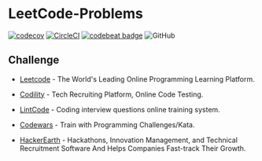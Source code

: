 # LeetCode-Problems
[![codecov](https://codecov.io/gh/siansiansu/leetcode-problems/branch/master/graph/badge.svg)](https://codecov.io/gh/siansiansu/leetcode-problems) [![CircleCI](https://circleci.com/gh/siansiansu/leetcode-problems.svg?style=svg)](https://circleci.com/gh/siansiansu/leetcode-problems) [![codebeat badge](https://codebeat.co/badges/9a121f43-0c3c-4200-8d91-04dad0cdaa97)](https://codebeat.co/projects/github-com-siansiansu-leetcode-problems-master) ![GitHub](https://img.shields.io/github/license/mashape/apistatus.svg) 

## Challenge
- [Leetcode](https://leetcode.com) - The World's Leading Online Programming Learning Platform.

- [Codility](https://www.codility.com/) - Tech Recruiting Platform, Online Code Testing.

- [LintCode](https://www.lintcode.com/) - Coding interview questions online training system.

- [Codewars](https://www.codewars.com/) - Train with Programming Challenges/Kata.

- [HackerEarth](https://www.hackerearth.com/) - Hackathons, Innovation Management, and Technical Recruitment Software And Helps Companies Fast-track Their Growth.